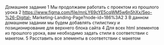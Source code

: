 Домашнее задание
1 Мы продолжаем работать с проектом из прошлого урока
2 https://www.figma.com/file/mnLY69cYE5cqWM5w6n5hXx/Seo-%26-Digital-
Marketing-Landing-Page?node-id=186%3A2
3 В данном домашнем задании мы будем добавлять стилистику и
позиционирование для верхнего блока сайта
4 Для всех html элементов из прошлого урока, вам необходимо задать стили в
соответствии с макетом.
5 Расставить все элементы в соответствии с макетом
